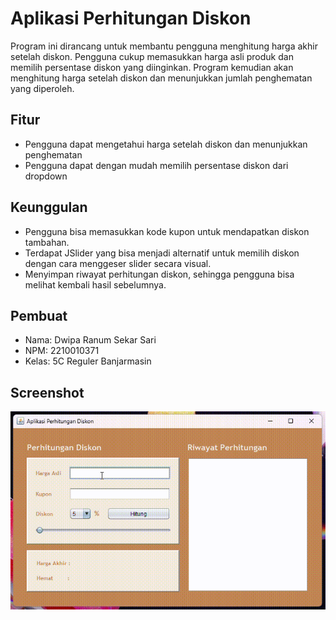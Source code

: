 # Aplikasi Perhitungan Diskon

Program ini dirancang untuk membantu pengguna menghitung harga akhir setelah diskon. Pengguna cukup memasukkan harga asli produk dan memilih persentase diskon yang diinginkan. Program kemudian akan menghitung harga setelah diskon dan menunjukkan jumlah penghematan yang diperoleh. 

## Fitur

- Pengguna dapat mengetahui harga setelah diskon dan menunjukkan penghematan
- Pengguna dapat dengan mudah memilih persentase diskon dari dropdown

## Keunggulan

- Pengguna bisa memasukkan kode kupon untuk mendapatkan diskon tambahan.
- Terdapat JSlider yang bisa menjadi alternatif untuk memilih diskon dengan cara menggeser slider secara visual.
- Menyimpan riwayat perhitungan diskon, sehingga pengguna bisa melihat kembali hasil sebelumnya.
  
## Pembuat

- Nama: Dwipa Ranum Sekar Sari
- NPM: 2210010371
- Kelas: 5C Reguler Banjarmasin

## Screenshot

![App Screenshot](https://github.com/ranoem/AplikasiPerhitunganDiskon/blob/main/img/app.gif)

